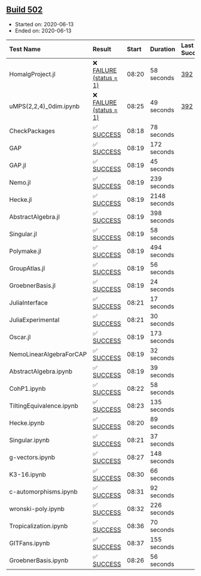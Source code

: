## [Build 502](https://oscarci.mathematik.uni-kl.de/job/oscar-julia-1.4/502/)

* Started on: 2020-06-13
* Ended on: 2020-06-13

| Test Name    | Result | Start | Duration | Last Success | First Failure |
|:-------------|:-------|:------|:---------|:-------------|:--------------|
| HomalgProject.jl | ❌ [FAILURE (status = 1)](https://oscarci.mathematik.uni-kl.de/job/oscar-julia-1.4/502/artifact/logs/build-502/HomalgProject.jl.log) | 08:20 | 58 seconds | [392](https://oscarci.mathematik.uni-kl.de/job/oscar-julia-1.4/392/) | [393](https://oscarci.mathematik.uni-kl.de/job/oscar-julia-1.4/393/) |
| uMPS(2,2,4)_0dim.ipynb | ❌ [FAILURE (status = 1)](https://oscarci.mathematik.uni-kl.de/job/oscar-julia-1.4/502/artifact/logs/build-502/uMPS-2-2-4-_0dim.ipynb.log) | 08:25 | 49 seconds | [392](https://oscarci.mathematik.uni-kl.de/job/oscar-julia-1.4/392/) | [393](https://oscarci.mathematik.uni-kl.de/job/oscar-julia-1.4/393/) |
| CheckPackages | ✅ [SUCCESS](https://oscarci.mathematik.uni-kl.de/job/oscar-julia-1.4/502/artifact/logs/build-502/CheckPackages.log) | 08:18 | 78 seconds |  |  |
| GAP | ✅ [SUCCESS](https://oscarci.mathematik.uni-kl.de/job/oscar-julia-1.4/502/artifact/logs/build-502/GAP.log) | 08:19 | 172 seconds |  |  |
| GAP.jl | ✅ [SUCCESS](https://oscarci.mathematik.uni-kl.de/job/oscar-julia-1.4/502/artifact/logs/build-502/GAP.jl.log) | 08:19 | 45 seconds |  |  |
| Nemo.jl | ✅ [SUCCESS](https://oscarci.mathematik.uni-kl.de/job/oscar-julia-1.4/502/artifact/logs/build-502/Nemo.jl.log) | 08:19 | 239 seconds |  |  |
| Hecke.jl | ✅ [SUCCESS](https://oscarci.mathematik.uni-kl.de/job/oscar-julia-1.4/502/artifact/logs/build-502/Hecke.jl.log) | 08:19 | 2148 seconds |  |  |
| AbstractAlgebra.jl | ✅ [SUCCESS](https://oscarci.mathematik.uni-kl.de/job/oscar-julia-1.4/502/artifact/logs/build-502/AbstractAlgebra.jl.log) | 08:19 | 398 seconds |  |  |
| Singular.jl | ✅ [SUCCESS](https://oscarci.mathematik.uni-kl.de/job/oscar-julia-1.4/502/artifact/logs/build-502/Singular.jl.log) | 08:19 | 58 seconds |  |  |
| Polymake.jl | ✅ [SUCCESS](https://oscarci.mathematik.uni-kl.de/job/oscar-julia-1.4/502/artifact/logs/build-502/Polymake.jl.log) | 08:19 | 494 seconds |  |  |
| GroupAtlas.jl | ✅ [SUCCESS](https://oscarci.mathematik.uni-kl.de/job/oscar-julia-1.4/502/artifact/logs/build-502/GroupAtlas.jl.log) | 08:19 | 56 seconds |  |  |
| GroebnerBasis.jl | ✅ [SUCCESS](https://oscarci.mathematik.uni-kl.de/job/oscar-julia-1.4/502/artifact/logs/build-502/GroebnerBasis.jl.log) | 08:19 | 24 seconds |  |  |
| JuliaInterface | ✅ [SUCCESS](https://oscarci.mathematik.uni-kl.de/job/oscar-julia-1.4/502/artifact/logs/build-502/JuliaInterface.log) | 08:21 | 17 seconds |  |  |
| JuliaExperimental | ✅ [SUCCESS](https://oscarci.mathematik.uni-kl.de/job/oscar-julia-1.4/502/artifact/logs/build-502/JuliaExperimental.log) | 08:21 | 30 seconds |  |  |
| Oscar.jl | ✅ [SUCCESS](https://oscarci.mathematik.uni-kl.de/job/oscar-julia-1.4/502/artifact/logs/build-502/Oscar.jl.log) | 08:19 | 173 seconds |  |  |
| NemoLinearAlgebraForCAP | ✅ [SUCCESS](https://oscarci.mathematik.uni-kl.de/job/oscar-julia-1.4/502/artifact/logs/build-502/NemoLinearAlgebraForCAP.log) | 08:19 | 32 seconds |  |  |
| AbstractAlgebra.ipynb | ✅ [SUCCESS](https://oscarci.mathematik.uni-kl.de/job/oscar-julia-1.4/502/artifact/logs/build-502/AbstractAlgebra.ipynb.log) | 08:19 | 39 seconds |  |  |
| CohP1.ipynb | ✅ [SUCCESS](https://oscarci.mathematik.uni-kl.de/job/oscar-julia-1.4/502/artifact/logs/build-502/CohP1.ipynb.log) | 08:22 | 58 seconds |  |  |
| TiltingEquivalence.ipynb | ✅ [SUCCESS](https://oscarci.mathematik.uni-kl.de/job/oscar-julia-1.4/502/artifact/logs/build-502/TiltingEquivalence.ipynb.log) | 08:23 | 135 seconds |  |  |
| Hecke.ipynb | ✅ [SUCCESS](https://oscarci.mathematik.uni-kl.de/job/oscar-julia-1.4/502/artifact/logs/build-502/Hecke.ipynb.log) | 08:20 | 89 seconds |  |  |
| Singular.ipynb | ✅ [SUCCESS](https://oscarci.mathematik.uni-kl.de/job/oscar-julia-1.4/502/artifact/logs/build-502/Singular.ipynb.log) | 08:21 | 37 seconds |  |  |
| g-vectors.ipynb | ✅ [SUCCESS](https://oscarci.mathematik.uni-kl.de/job/oscar-julia-1.4/502/artifact/logs/build-502/g-vectors.ipynb.log) | 08:27 | 148 seconds |  |  |
| K3-16.ipynb | ✅ [SUCCESS](https://oscarci.mathematik.uni-kl.de/job/oscar-julia-1.4/502/artifact/logs/build-502/K3-16.ipynb.log) | 08:30 | 66 seconds |  |  |
| c-automorphisms.ipynb | ✅ [SUCCESS](https://oscarci.mathematik.uni-kl.de/job/oscar-julia-1.4/502/artifact/logs/build-502/c-automorphisms.ipynb.log) | 08:31 | 92 seconds |  |  |
| wronski-poly.ipynb | ✅ [SUCCESS](https://oscarci.mathematik.uni-kl.de/job/oscar-julia-1.4/502/artifact/logs/build-502/wronski-poly.ipynb.log) | 08:32 | 226 seconds |  |  |
| Tropicalization.ipynb | ✅ [SUCCESS](https://oscarci.mathematik.uni-kl.de/job/oscar-julia-1.4/502/artifact/logs/build-502/Tropicalization.ipynb.log) | 08:36 | 70 seconds |  |  |
| GITFans.ipynb | ✅ [SUCCESS](https://oscarci.mathematik.uni-kl.de/job/oscar-julia-1.4/502/artifact/logs/build-502/GITFans.ipynb.log) | 08:37 | 155 seconds |  |  |
| GroebnerBasis.ipynb | ✅ [SUCCESS](https://oscarci.mathematik.uni-kl.de/job/oscar-julia-1.4/502/artifact/logs/build-502/GroebnerBasis.ipynb.log) | 08:26 | 56 seconds |  |  |
